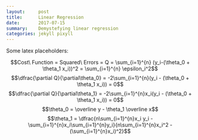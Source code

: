 ```yaml
---
layout:     post
title:      Linear Regression
date:       2017-07-15
summary:    Demystefying linear regression
categories: jekyll pixyll
---
```


Some latex placeholders:

$$Cost\ Function = Squared\ Errors = Q = \sum_{i=1}^{n} (y_i-(\theta_0 + \theta_1 x_i))^2 = \sum_{i=1}^{n} \epsilon_i^2$$
$$\dfrac{\partial Q}{\partial\theta_0} = -2\sum_{i=1}^{n}(y_i - (\theta_0 + \theta_1 x_i)) = 0$$
$$\dfrac{\partial Q}{\partial\theta_1} = -2\sum_{i=1}^{n}x_i(y_i - (\theta_0 + \theta_1 x_i)) = 0$$
$$\theta_0 = \overline y - \theta_1 \overline x$$
$$\theta_1 = \dfrac{n\sum_{i=1}^{n}x_i y_i - \sum_{i=1}^{n}x_i\sum_{i=1}^{n}y_i}{n\sum_{i=1}^{n}x_i^2 - (\sum_{i=1}^{n}x_i)^2}$$
